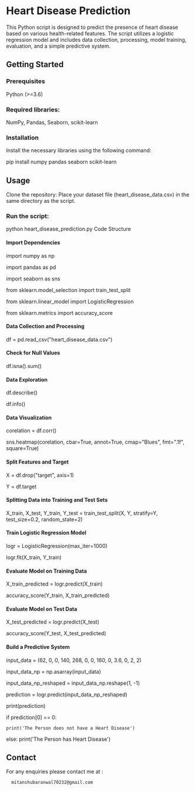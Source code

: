 # Heart Disease Prediction
This Python script is designed to predict the presence of heart disease based on various health-related features. The script utilizes a logistic regression model and includes data collection, processing, model training, evaluation, and a simple predictive system.

## Getting Started
### Prerequisites
Python (>=3.6)
### Required libraries: 
NumPy, Pandas, Seaborn, scikit-learn
### Installation
Install the necessary libraries using the following command:

pip install numpy pandas seaborn scikit-learn

## Usage
Clone the repository:
Place your dataset file (heart_disease_data.csv) in the same directory as the script.

### Run the script:
python heart_disease_prediction.py
Code Structure
#### Import Dependencies

import numpy as np

import pandas as pd

import seaborn as sns

from sklearn.model_selection import train_test_split

from sklearn.linear_model import LogisticRegression

from sklearn.metrics import accuracy_score

#### Data Collection and Processing

df = pd.read_csv("heart_disease_data.csv")

#### Check for Null Values

df.isna().sum()

#### Data Exploration


df.describe()

df.info()

#### Data Visualization


corelation = df.corr()

sns.heatmap(corelation, cbar=True, annot=True, cmap="Blues", fmt=".1f", square=True)

#### Split Features and Target


X = df.drop("target", axis=1)

Y = df.target

#### Splitting Data into Training and Test Sets


X_train, X_test, Y_train, Y_test = train_test_split(X, Y, stratify=Y, test_size=0.2, random_state=2)

#### Train Logistic Regression Model


logr = LogisticRegression(max_iter=1000)

logr.fit(X_train, Y_train)

#### Evaluate Model on Training Data


X_train_predicted = logr.predict(X_train)

accuracy_score(Y_train, X_train_predicted)

#### Evaluate Model on Test Data


X_test_predicted = logr.predict(X_test)

accuracy_score(Y_test, X_test_predicted)

#### Build a Predictive System


input_data = (62, 0, 0, 140, 268, 0, 0, 160, 0, 3.6, 0, 2, 2)

input_data_np = np.asarray(input_data)

input_data_np_reshaped = input_data_np.reshape(1, -1)

prediction = logr.predict(input_data_np_reshaped)

print(prediction)

if prediction[0] == 0:

    print('The Person does not have a Heart Disease')
    
else:
    print('The Person has Heart Disease')
    
## Contact
For any enquiries please contact me at :
      
      mitanshubaranwal70232@gmail.com
      
